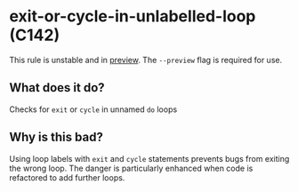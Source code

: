 # exit-or-cycle-in-unlabelled-loop (C142)
This rule is unstable and in [preview](../preview.md). The `--preview` flag is required for use.

## What does it do?
Checks for `exit` or `cycle` in unnamed `do` loops

## Why is this bad?
Using loop labels with `exit` and `cycle` statements prevents bugs from
exiting the wrong loop. The danger is particularly enhanced when code is
refactored to add further loops.